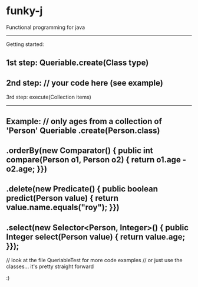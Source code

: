 # funky-j
Functional programming for java

-------------------------------
Getting started:

1st step: 
Queriable.create(Class<T> type)
--------------
2nd step: 
// your code here (see example)
--------------
3rd step:
execute(Collection<T> items)

-------------------------------
Example:
// only ages from a collection of 'Person' 
Queriable
  .create(Person.class)
-
  .orderBy(new Comparator<Person>() { public int compare(Person o1, Person o2) { return o1.age - o2.age; }})
-
  .delete(new Predicate<Person>() { public boolean predict(Person value) { return value.name.equals("roy"); }})
-
  .select(new Selector<Person, Integer>() { public Integer select(Person value) { return value.age; }});
-

// look at the file QueriableTest for more code examples
// or just use the classes... it's pretty straight forward

:)
